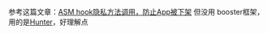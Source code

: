 参考这篇文章：[ASM hook隐私方法调用，防止App被下架](https://juejin.cn/post/7043399520486424612#comment)
但没用 booster框架，用的是[Hunter](https://github.com/Leaking/Hunter)，好理解点